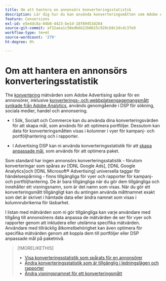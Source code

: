```yaml
---
title: Om att hantera en annonsörs konverteringsstatistik
description: Lär dig hur du kan använda konverteringsmåtten som Adobe Advertising spårar för en annonsörer.
feature: Conversions
exl-id: e5e4dc8a-04b0-4423-be1d-18f89453d264
source-git-commit: af32aea1c50edb6b22b0b15c920cb8c2dcdc37e9
workflow-type: tm+mt
source-wordcount: '279'
ht-degree: 0%

---
```


# Om att hantera en annonsörs konverteringsstatistik

The [konvertering](/help/search-social-commerce/glossary.md#c-d) mätvärden som Adobe Advertising spårar för en annonsörer, inklusive [konverterings- och webbplatsengagemangsmått synkade från Adobe Analytics](/help/integrations/analytics/analytics-data-in-advertising.md), används genomgående i DSP för sökning, sociala medier, handel och annonsering.

* I Sök, Socialt och Commerce kan du använda dina konverteringsvärden för att skapa mål, som används för att optimera portföljer. Dessutom kan data för konverteringsmåtten visas i kolumner i vyer för kampanj- och portföljhantering och i rapporter.

* I Advertising DSP kan ni använda konverteringsstatistik för att [skapa anpassade mål](/help/dsp/optimization/custom-goal-create.md), som används för att optimera paket.

Som standard har ingen annonsörs konverteringsstatistik - förutom konverteringar som spåras av [!DNL Google Ads], [!DNL Google Analytics]och [!DNL Microsoft® Advertising] universella taggar för händelsespårning - finns tillgängliga för vyer och rapporter för kampanj- och portföljhantering. De är bara tillgängliga när du gör dem tillgängliga och innehåller ett visningsnamn, som är det namn som visas. När du gör ett konverteringsmått tillgängligt kan du antingen använda måttnamnet exakt som det är skrivet i hämtade data eller ändra namnet som visas i kolumnrubrikerna för läsbarhet.

I listan med mätvärden som ni gör tillgängliga kan varje användare med tillgång till annonsörens data anpassa de mätvärden de ser för vyer och rapporter genom att inkludera eller utelämna specifika mätvärden. Användare med tillräcklig åtkomstbehörighet kan även optimera för specifika mätvärden genom att koppla dem till portföljer eller DSP anpassade mål på paketnivå.

>[!MORELIKETHIS]
>
>* [Visa konverteringsstatistik som spårats för en annonsörer](conversion-metric-view-tracked.md)
>* [Ändra konverteringsstatistik som är tillgänglig i ledningslägen och rapporter](conversion-metric-edit-available.md)
>* [Ändra visningsnamnet för ett konverteringsmått](conversion-metric-edit-display-name.md)
